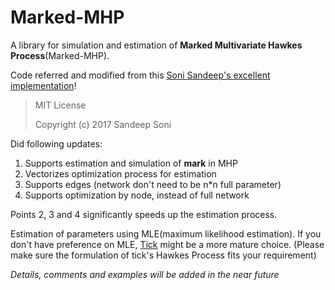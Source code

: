 # Marked-MHP

A library for simulation and estimation of **Marked Multivariate Hawkes Process**(Marked-MHP).

Code referred and modified from this [Soni Sandeep's excellent implementation](https://github.com/sandeepsoni/MHP)!

> MIT License
> 
> Copyright (c) 2017 Sandeep Soni


Did following updates:
1. Supports estimation and simulation of **mark** in MHP
2. Vectorizes optimization process for estimation
3. Supports edges (network don't need to be n*n full parameter)
4. Supports optimization by node, instead of full network

Points 2, 3 and 4 significantly speeds up the estimation process.

Estimation of parameters using MLE(maximum likelihood estimation). If you don't have preference on MLE, [Tick](https://github.com/X-DataInitiative/tick) might be a more mature choice. (Please make sure the formulation of tick's Hawkes Process fits your requirement)

*Details, comments and examples will be added in the near future*

